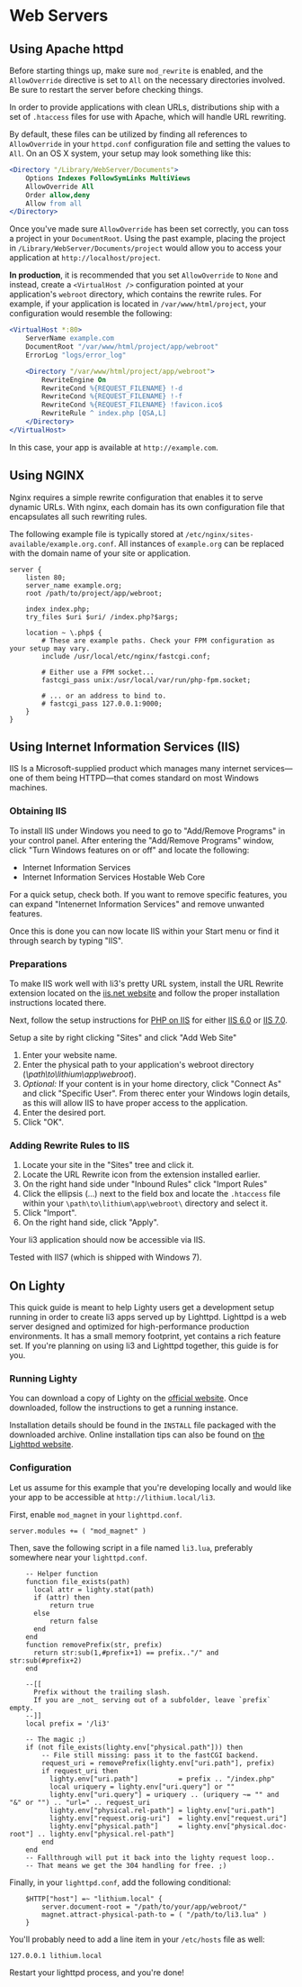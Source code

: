 # Web Servers

## Using Apache httpd

Before starting things up, make sure `mod_rewrite` is enabled, and the `AllowOverride` directive
is set to `All` on the necessary directories involved. Be sure to restart the server before
checking things.

In order to provide applications with clean URLs, distributions ship with a set of `.htaccess` files for use with Apache, which will handle URL rewriting.

By default, these files can be utilized by finding all references to `AllowOverride` in your `httpd.conf` configuration file and setting the values to `All`. On an OS X system, your setup may look something like this:

```apache
<Directory "/Library/WebServer/Documents">
    Options Indexes FollowSymLinks MultiViews
    AllowOverride All
    Order allow,deny
    Allow from all
</Directory>
```

Once you've made sure `AllowOverride` has been set correctly, you can toss a project in your `DocumentRoot`. Using the past example, placing the project in `/Library/WebServer/Documents/project` would allow you to access your application at `http://localhost/project`.

**In production**, it is recommended that you set `AllowOverride` to `None` and instead, create a `<VirtualHost />` configuration pointed at your application's `webroot` directory, which contains the rewrite rules. For example, if your application is located in `/var/www/html/project`, your configuration would resemble the following:

```apache
<VirtualHost *:80>
	ServerName example.com
	DocumentRoot "/var/www/html/project/app/webroot"
	ErrorLog "logs/error_log"

	<Directory "/var/www/html/project/app/webroot">
		RewriteEngine On
		RewriteCond %{REQUEST_FILENAME} !-d
		RewriteCond %{REQUEST_FILENAME} !-f
		RewriteCond %{REQUEST_FILENAME} !favicon.ico$
		RewriteRule ^ index.php [QSA,L]
	</Directory>
</VirtualHost>
```

In this case, your app is available at `http://example.com`.

## Using NGINX

Nginx requires a simple rewrite configuration that enables it to serve dynamic URLs. With nginx, each domain has its own configuration file that encapsulates all such rewriting rules.

The following example file is typically stored at `/etc/nginx/sites-available/example.org.conf`. All instances of `example.org` can be replaced with the domain name of your site or application.

```nginx
server {
	listen 80;
	server_name example.org;
	root /path/to/project/app/webroot;
	
	index index.php;
	try_files $uri $uri/ /index.php?$args;	

	location ~ \.php$ {
		# These are example paths. Check your FPM configuration as your setup may vary.
		include /usr/local/etc/nginx/fastcgi.conf;
		
		# Either use a FPM socket...
		fastcgi_pass unix:/usr/local/var/run/php-fpm.socket;
        
		# ... or an address to bind to.
		# fastcgi_pass 127.0.0.1:9000;
	}
}
```

## Using Internet Information Services (IIS)

IIS Is a Microsoft-supplied product which manages many internet services—one of them being HTTPD—that comes standard on most Windows machines.

### Obtaining IIS

To install IIS under Windows you need to go to "Add/Remove Programs" in your control panel. After entering the "Add/Remove Programs" window, click "Turn Windows features on or off" and locate the following:

- Internet Information Services
- Internet Information Services Hostable Web Core

For a quick setup, check both. If you want to remove specific features, you can expand "Intenernet Information Services" and remove unwanted features.

Once this is done you can now locate IIS within your Start menu or find it through search by typing "IIS".

### Preparations

To make IIS work well with li3's pretty URL system, install the URL Rewrite extension located on the [iis.net website](http://www.iis.net/download/URLRewrite) and follow the proper installation instructions located there.

Next, follow the setup instructions for [PHP on IIS](http://php.iis.net/) for either [IIS 6.0](http://learn.iis.net/page.aspx/247/using-fastcgi-to-host-php-applications-on-iis-60/) or [IIS 7.0](http://learn.iis.net/page.aspx/246/using-fastcgi-to-host-php-applications-on-iis-7/).

Setup a site by right clicking "Sites" and click "Add Web Site"

1. Enter your website name.
2. Enter the physical path to your application's webroot directory (_\path\to\lithium\app\webroot_).
3. _Optional:_ If your content is in your home directory, click "Connect As" and click "Specific User". From therec enter your Windows login details, as this will allow IIS to have proper access to the application.
4. Enter the desired port.
5. Click "OK".

### Adding Rewrite Rules to IIS

1. Locate your site in the "Sites" tree and click it.
2. Locate the URL Rewrite icon from the extension installed earlier.
3. On the right hand side under "Inbound Rules" click "Import Rules"
4. Click the ellipsis (...) next to the field box and locate the `.htaccess` file within your `\path\to\lithium\app\webroot\` directory and select it.
5. Click "Import".
6. On the right hand side, click "Apply".

Your li3 application should now be accessible via IIS.

<div class="note">
	Tested with IIS7 (which is shipped with Windows 7).
</div>

## On Lighty

This quick guide is meant to help Lighty users get a development setup running in order to create li3 apps served up by Lighttpd. Lighttpd is a web server designed and optimized for high-performance production environments. It has a small memory footprint, yet contains a rich feature set. If you're planning on using li3 and Lighttpd together, this guide is for you.

### Running Lighty

You can download a copy of Lighty on the [official website](http://www.lighttpd.net/download/). Once downloaded, follow the instructions to get a running instance.

Installation details should be found in the `INSTALL` file packaged with the downloaded archive. Online installation tips can also be found on [the Lighttpd website](http://redmine.lighttpd.net/projects/lighttpd/wiki/InstallFromSource).

### Configuration

Let us assume for this example that you're developing locally and would like your app to be accessible at `http://lithium.local/li3`.

First, enable `mod_magnet` in your `lighttpd.conf`.

```lighty
server.modules += ( "mod_magnet" )
```

Then, save the following script in a file named `li3.lua`, preferably somewhere near your `lighttpd.conf`.

```lighty
	-- Helper function
	function file_exists(path)
	  local attr = lighty.stat(path)
	  if (attr) then
	      return true
	  else
	      return false
	  end
	end
	function removePrefix(str, prefix)
	  return str:sub(1,#prefix+1) == prefix.."/" and str:sub(#prefix+2)
	end

	--[[
	  Prefix without the trailing slash.
	  If you are _not_ serving out of a subfolder, leave `prefix` empty.
	--]]
	local prefix = '/li3'

	-- The magic ;)
	if (not file_exists(lighty.env["physical.path"])) then
	    -- File still missing: pass it to the fastCGI backend.
	    request_uri = removePrefix(lighty.env["uri.path"], prefix)
	    if request_uri then
	      lighty.env["uri.path"]          = prefix .. "/index.php"
	      local uriquery = lighty.env["uri.query"] or ""
	      lighty.env["uri.query"] = uriquery .. (uriquery ~= "" and "&" or "") .. "url=" .. request_uri
	      lighty.env["physical.rel-path"] = lighty.env["uri.path"]
	      lighty.env["request.orig-uri"]  = lighty.env["request.uri"]
	      lighty.env["physical.path"]     = lighty.env["physical.doc-root"] .. lighty.env["physical.rel-path"]
	    end
	end
	-- Fallthrough will put it back into the lighty request loop..
	-- That means we get the 304 handling for free. ;)
```

Finally, in your `lighttpd.conf`, add the following conditional:

```lighty
	$HTTP["host"] =~ "lithium.local" {
		server.document-root = "/path/to/your/app/webroot/"
		magnet.attract-physical-path-to = ( "/path/to/li3.lua" )
	}
```

You'll probably need to add a line item in your `/etc/hosts` file as well:

```text
127.0.0.1 lithium.local
```

Restart your lighttpd process, and you're done!
